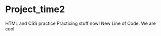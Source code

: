 Project_time2
=============

HTML and CSS practice
Practicing stuff now!
New Line of Code. We are cool
